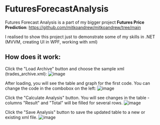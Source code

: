 # FuturesForecastAnalysis
Futures Forecast Analysis is a part of my bigger project **Futures Price Prediction**:
https://github.com/mitkoandrew/mitkoandrew/tree/main

I realised to show this project just to demonstrate some of my skills in .NET (MVVM, creating UI in WPF, working with xml)

## How does it work:

Click the "Load Archive" button and choose the sample xml (trades_archive.xml): 
![image](https://user-images.githubusercontent.com/41163875/172288477-122be95c-6b13-4a59-b208-8f9e6459a43c.png)

After loading, you will see the table and graph for the first code. You can change the code in the combobox on the left:
![image](https://user-images.githubusercontent.com/41163875/172288651-a0b9f7d2-0d0a-4b94-9489-71e13fd0e119.png)

Click the "Calculate Analysis" button. You will see changes in the table - columns "Result" and "Total" will be filled for several rows. 
![image](https://user-images.githubusercontent.com/41163875/172288822-da7cd379-7dc3-4089-ab73-0eb6c20428ec.png)

Click the "Save Analysis" button to save the updated table to a new or existing xml file.
![image](https://user-images.githubusercontent.com/41163875/172288904-e9e57422-2ef9-4c5f-8b28-bb08e0211ee9.png)
